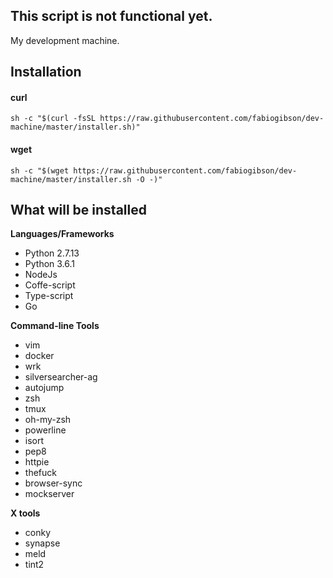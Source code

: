 ## This script is not functional yet.

My development machine.

Installation
--------------------

#### curl

    sh -c "$(curl -fsSL https://raw.githubusercontent.com/fabiogibson/dev-machine/master/installer.sh)"
    
#### wget

    sh -c "$(wget https://raw.githubusercontent.com/fabiogibson/dev-machine/master/installer.sh -O -)"

What will be installed
---------------------------
   
**Languages/Frameworks**
   * Python 2.7.13
   * Python 3.6.1
   * NodeJs
   * Coffe-script
   * Type-script
   * Go
   
**Command-line Tools**
   * vim
   * docker
   * wrk
   * silversearcher-ag
   * autojump 
   * zsh
   * tmux
   * oh-my-zsh
   * powerline 
   * isort 
   * pep8 
   * httpie
   * thefuck
   * browser-sync
   * mockserver
   
**X tools**
   * conky
   * synapse
   * meld
   * tint2
